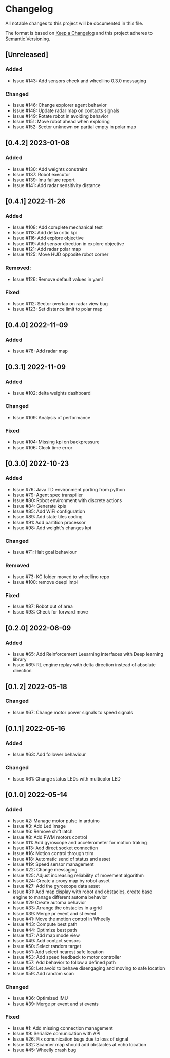 # Changelog

All notable changes to this project will be documented in this file.

The format is based on [Keep a Changelog](http://keepachangelog.com/en/1.0.0/)
and this project adheres to [Semantic Versioning](http://semver.org/spec/v2.0.0.html).

## [Unreleased]

### Added

- Issue #143: Add sensors check and wheellino 0.3.0 messaging

### Changed

- Issue #146: Change explorer agent behavior
- Issue #148: Update radar map on contacts signals
- Issue #149: Rotate robot in avoiding behavior
- Issue #151: Move robot ahead when exploring
- Issue #152: Sector unknown on partial empty in polar map

## [0.4.2] 2023-01-08

### Added

- Issue #130: Add weights constraint
- Issue #137: Robot executor
- Issue #139: Imu failure report
- Issue #141: Add radar sensitivity distance

## [0.4.1] 2022-11-26

### Added

- Issue #108: Add complete mechanical test
- Issue #113: Add delta critic kpi
- Issue #116: Add explore objective
- Issue #119: Add sensor direction in explore objective
- Issue #121: Add radar polar map
- Issue #125: Move HUD opposite robot corner

### Removed:

- Issue #126: Remove default values in yaml

### Fixed

- Issue #112: Sector overlap on radar view bug
- Issue #123: Set distance limit to polar map

## [0.4.0] 2022-11-09

### Added

- Issue #78: Add radar map

## [0.3.1] 2022-11-09

### Added

- Issue #102: delta weights dashboard

### Changed

- Issue #109: Analysis of performance

### Fixed

- Issue #104: Missing kpi on backpressure
- Issue #106: Clock time error

## [0.3.0] 2022-10-23

### Added

- Issue #76: Java TD environment porting from python
- Issue #79: Agent spec transpiller
- Issue #80: Robot environment with discrete actions
- Issue #84: Generate kpis
- Issue #85: Add WiFi configuration
- Issue #89: Add state tiles coding
- Issue #91: Add partition processor
- Issue #98: Add weight's changes kpi
 
### Changed

- Issue #71: Halt goal behaviour

### Removed

- Issue #73: KC folder moved to wheellino repo
- Issue #100: remove deepl impl

### Fixed

- Issue #87: Robot out of area
- Issue #93: Check for forward move

## [0.2.0] 2022-06-09

### Added

- Issue #65: Add Reinforcement Leearning interfaces with Deep learning library
- Issue #69: RL engine replay with delta direction instead of absolute direction

## [0.1.2] 2022-05-18

### Changed

- Issue #67: Change motor power signals to speed signals

## [0.1.1] 2022-05-16

### Added

- Issue #63: Add follower behaviour

### Changed

 - Issue #61: Change status LEDs with multicolor LED

## [0.1.0] 2022-05-14

### Added

- Issue #2: Manage motor pulse in arduino
- Issue #3: Add Led image
- Issue #6: Remove shift latch
- Issue #8: Add PWM motors control
- Issue #11: Add gyroscope and accelerometer for motion traking
- Issue #13: Add direct socket connection
- Issue #16: Motion control through trim
- Issue #18: Automatic send of status and asset
- Issue #19: Speed sensor management
- Issue #22: Change messaging
- Issue #25: Adjust increasing reliability of movement algorithm
- Issue #24: Create a proxy map by robot asset
- Issue #27: Add the gyroscope data asset
- Issue #31: Add map display with robot and obstacles, create base engine to manage different automa behavior
- Issue #29  Create automa behavior
- Issue #33: Arrange the obstacles in a grid
- Issue #39: Merge pr event and st event
- Issue #41: Move the motion control in Wheelly
- Issue #43: Compute best path
- Issue #44: Optimize best path
- Issue #47: Add map mode view
- Issue #49: Add contact sensors
- Issue #50: Select random target
- Issue #51: Add select nearest safe location
- Issue #53: Add speed feedback to motor controller
- Issue #57: Add behavior to follow a defined path
- Issue #58: Let avoid to behave disengaging and moving to safe location
- Issue #59: Add random scan

### Changed

- Issue #36: Optimized IMU
- Issue #39: Merge pr event and st events

### Fixed

- Issue #1: Add missing connection management
- Issue #9: Serialize comunication with API
- Issue #26: Fix comunication bugs due to loss of signal
- Issue #32: Scanner map should add obstacles at echo location
- Issue #45: Wheelly crash bug
